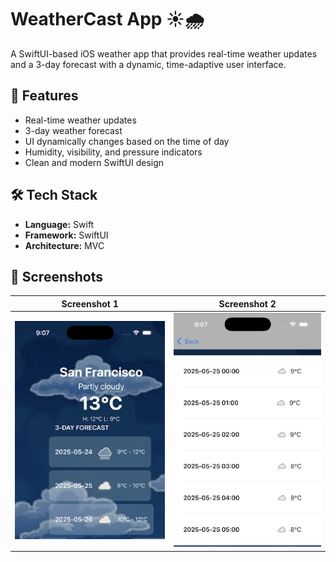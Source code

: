 # WeatherCast App ☀️🌧️

A SwiftUI-based iOS weather app that provides real-time weather updates and a 3-day forecast with a dynamic, time-adaptive user interface.

## 📱 Features
- Real-time weather updates
- 3-day weather forecast
- UI dynamically changes based on the time of day
- Humidity, visibility, and pressure indicators
- Clean and modern SwiftUI design

## 🛠️ Tech Stack
- **Language:** Swift
- **Framework:** SwiftUI
- **Architecture:** MVC

## 📸 Screenshots

| Screenshot 1 | Screenshot 2 |
|--------------|--------------|
| ![Screen1](Screenshot1.png) | ![Screen2](Screenshot2.png) |


